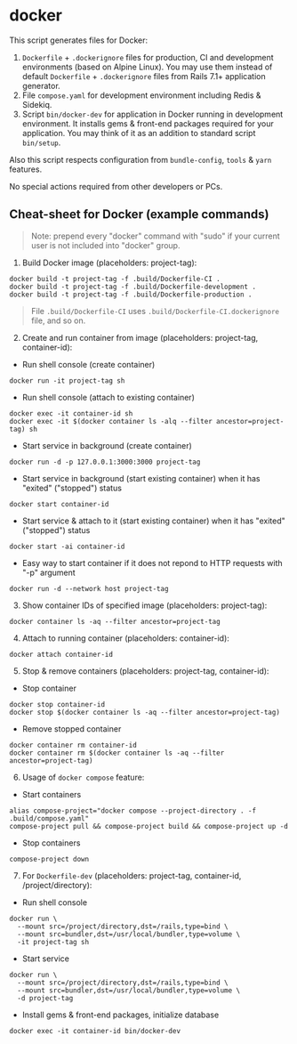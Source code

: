 # docker

This script generates files for Docker:

1. `Dockerfile` + `.dockerignore` files for production, CI and development environments (based on
   Alpine Linux). You may use them instead of default `Dockerfile` + `.dockerignore` files from
   Rails 7.1+ application generator.
2. File `compose.yaml` for development environment including Redis & Sidekiq.
3. Script `bin/docker-dev` for application in Docker running in development environment.
   It installs gems & front-end packages required for your application. You may think of it as
   an addition to standard script `bin/setup`.

Also this script respects configuration from `bundle-config`, `tools` & `yarn` features.

No special actions required from other developers or PCs.

## Cheat-sheet for Docker (example commands)

> Note: prepend every "docker" command with "sudo" if your current user is not included into
> "docker" group.

1. Build Docker image (placeholders: project-tag):

```shell
docker build -t project-tag -f .build/Dockerfile-CI .
docker build -t project-tag -f .build/Dockerfile-development .
docker build -t project-tag -f .build/Dockerfile-production .
```

> File `.build/Dockerfile-CI` uses `.build/Dockerfile-CI.dockerignore` file, and so on.

2. Create and run container from image (placeholders: project-tag, container-id):

* Run shell console (create container)

```shell
docker run -it project-tag sh
```

* Run shell console (attach to existing container)

```shell
docker exec -it container-id sh
docker exec -it $(docker container ls -alq --filter ancestor=project-tag) sh
```

* Start service in background (create container)

```shell
docker run -d -p 127.0.0.1:3000:3000 project-tag
```

* Start service in background (start existing container) when it has "exited" ("stopped") status

```shell
docker start container-id
```

* Start service & attach to it (start existing container) when it has "exited" ("stopped") status

```shell
docker start -ai container-id
```

* Easy way to start container if it does not repond to HTTP requests with "-p" argument

```shell
docker run -d --network host project-tag
```

3. Show container IDs of specified image (placeholders: project-tag):

```shell
docker container ls -aq --filter ancestor=project-tag
```

4. Attach to running container (placeholders: container-id):

```shell
docker attach container-id
```

5. Stop & remove containers (placeholders: project-tag, container-id):

* Stop container

```shell
docker stop container-id
docker stop $(docker container ls -aq --filter ancestor=project-tag)
```

* Remove stopped container

```shell
docker container rm container-id
docker container rm $(docker container ls -aq --filter ancestor=project-tag)
```

6. Usage of `docker compose` feature:

* Start containers

```shell
alias compose-project="docker compose --project-directory . -f .build/compose.yaml"
compose-project pull && compose-project build && compose-project up -d
```

* Stop containers

```shell
compose-project down
```

7. For `Dockerfile-dev` (placeholders: project-tag, container-id, /project/directory):

* Run shell console

```shell
docker run \
  --mount src=/project/directory,dst=/rails,type=bind \
  --mount src=bundler,dst=/usr/local/bundler,type=volume \
  -it project-tag sh
```

* Start service

```shell
docker run \
  --mount src=/project/directory,dst=/rails,type=bind \
  --mount src=bundler,dst=/usr/local/bundler,type=volume \
  -d project-tag
```

* Install gems & front-end packages, initialize database

```shell
docker exec -it container-id bin/docker-dev
```
